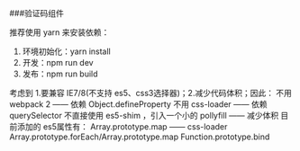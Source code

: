 ###验证码组件

推荐使用 yarn 来安装依赖：
1. 环境初始化：yarn install
2. 开发：npm run dev
3. 发布：npm run build


考虑到 1.要兼容 IE7/8(不支持 es5、css3选择器)；2.减少代码体积；因此：
不用 webpack 2 —— 依赖 Object.defineProperty
不用 css-loader —— 依赖 querySelector
不直接使用 es5-shim ，引入一个小的 pollyfill —— 减少体积
目前添加的 es5属性有：
Array.prototype.map —— css-loader
Array.prototype.forEach/Array.prototype.map
Function.prototype.bind


